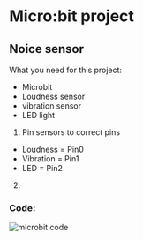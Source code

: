 # Micro:bit project
## Noice sensor

What you need for this project:
* Microbit
* Loudness sensor
* vibration sensor
* LED light

1. Pin sensors to correct pins
* Loudness = Pin0
* Vibration = Pin1
* LED = Pin2

2. 
### Code:
![microbit code](https://user-images.githubusercontent.com/120211800/206775540-d94a5832-f067-4459-9c59-ae1da5968026.PNG)


